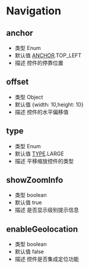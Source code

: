 # Navigation

## anchor
* 类型 Enum
* 默认值 [ANCHOR](/guide/constants.html#controlanchor).TOP_LEFT
* 描述 控件的停靠位置

## offset
* 类型 Object
* 默认值 {width: 10,height: 10}
* 描述 控件的水平偏移值

## type
* 类型 Enum
* 默认值 [TYPE](/guide/constants.html#navigationtype).LARGE
* 描述 平移缩放控件的类型

## showZoomInfo
* 类型 boolean
* 默认值 true
* 描述 是否显示级别提示信息

## enableGeolocation
* 类型 boolean
* 默认值 false
* 描述 控件是否集成定位功能



